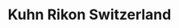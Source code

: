 ---
title: "Kuhn Rikon Switzerland"
url: /zuerich/kuhn-rikon-switzerland/
shop: Haushaltsartikel
---